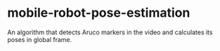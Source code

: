 # mobile-robot-pose-estimation
An algorithm that detects Aruco markers in the video and calculates its poses in global frame.
